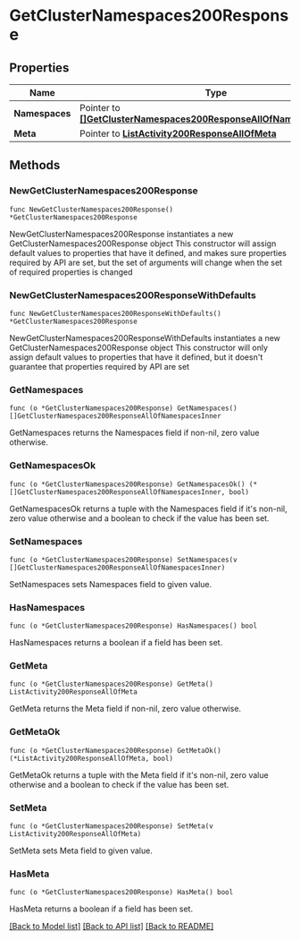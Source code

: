 # GetClusterNamespaces200Response

## Properties

Name | Type | Description | Notes
------------ | ------------- | ------------- | -------------
**Namespaces** | Pointer to [**[]GetClusterNamespaces200ResponseAllOfNamespacesInner**](GetClusterNamespaces200ResponseAllOfNamespacesInner.md) |  | [optional] 
**Meta** | Pointer to [**ListActivity200ResponseAllOfMeta**](ListActivity200ResponseAllOfMeta.md) |  | [optional] 

## Methods

### NewGetClusterNamespaces200Response

`func NewGetClusterNamespaces200Response() *GetClusterNamespaces200Response`

NewGetClusterNamespaces200Response instantiates a new GetClusterNamespaces200Response object
This constructor will assign default values to properties that have it defined,
and makes sure properties required by API are set, but the set of arguments
will change when the set of required properties is changed

### NewGetClusterNamespaces200ResponseWithDefaults

`func NewGetClusterNamespaces200ResponseWithDefaults() *GetClusterNamespaces200Response`

NewGetClusterNamespaces200ResponseWithDefaults instantiates a new GetClusterNamespaces200Response object
This constructor will only assign default values to properties that have it defined,
but it doesn't guarantee that properties required by API are set

### GetNamespaces

`func (o *GetClusterNamespaces200Response) GetNamespaces() []GetClusterNamespaces200ResponseAllOfNamespacesInner`

GetNamespaces returns the Namespaces field if non-nil, zero value otherwise.

### GetNamespacesOk

`func (o *GetClusterNamespaces200Response) GetNamespacesOk() (*[]GetClusterNamespaces200ResponseAllOfNamespacesInner, bool)`

GetNamespacesOk returns a tuple with the Namespaces field if it's non-nil, zero value otherwise
and a boolean to check if the value has been set.

### SetNamespaces

`func (o *GetClusterNamespaces200Response) SetNamespaces(v []GetClusterNamespaces200ResponseAllOfNamespacesInner)`

SetNamespaces sets Namespaces field to given value.

### HasNamespaces

`func (o *GetClusterNamespaces200Response) HasNamespaces() bool`

HasNamespaces returns a boolean if a field has been set.

### GetMeta

`func (o *GetClusterNamespaces200Response) GetMeta() ListActivity200ResponseAllOfMeta`

GetMeta returns the Meta field if non-nil, zero value otherwise.

### GetMetaOk

`func (o *GetClusterNamespaces200Response) GetMetaOk() (*ListActivity200ResponseAllOfMeta, bool)`

GetMetaOk returns a tuple with the Meta field if it's non-nil, zero value otherwise
and a boolean to check if the value has been set.

### SetMeta

`func (o *GetClusterNamespaces200Response) SetMeta(v ListActivity200ResponseAllOfMeta)`

SetMeta sets Meta field to given value.

### HasMeta

`func (o *GetClusterNamespaces200Response) HasMeta() bool`

HasMeta returns a boolean if a field has been set.


[[Back to Model list]](../README.md#documentation-for-models) [[Back to API list]](../README.md#documentation-for-api-endpoints) [[Back to README]](../README.md)


